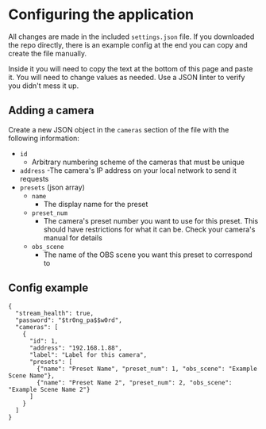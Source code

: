 # Configuring the application

All changes are made in the included `settings.json` file.
If you downloaded the repo directly, there is an example config at the end you can copy and create the file manually.

Inside it you will need to copy the text at the bottom of this page and paste it. You will need to change values as needed. Use a JSON linter to verify you didn't mess it up.

## Adding a camera

Create a new JSON object in the `cameras` section of the file with the following information:

- `id`
  - Arbitrary numbering scheme of the cameras that must be unique
- `address`
  -The camera's IP address on your local network to send it requests
- `presets` (json array)
  - `name`
    - The display name for the preset
  - `preset_num`
    - The camera's preset number you want to use for this preset. This should have restrictions for what it can be. Check your camera's manual for details
  - `obs_scene`
    - The name of the OBS scene you want this preset to correspond to

## Config example

    { 
      "stream_health": true,
      "password": "$tr0ng_pa$$w0rd",
      "cameras": [
        {   
          "id": 1,
          "address": "192.168.1.88",
          "label": "Label for this camera",
          "presets": [
            {"name": "Preset Name", "preset_num": 1, "obs_scene": "Example Scene Name"},
            {"name": "Preset Name 2", "preset_num": 2, "obs_scene": "Example Scene Name 2"}
          ]
        }
      ]
    }
